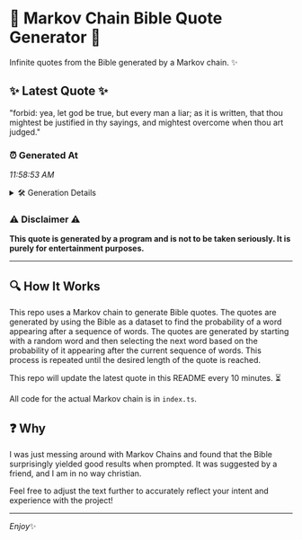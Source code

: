 # 📖 Markov Chain Bible Quote Generator 📖

Infinite quotes from the Bible generated by a Markov chain. ✨

## ✨ Latest Quote ✨
"forbid: yea, let god be true, but every man a liar; as it is written, that thou mightest be justified in thy sayings, and mightest overcome when thou art judged."

### ⏰ Generated At
*11:58:53 AM*

<details>
    <summary>🛠️ Generation Details</summary>
    <p>
        <strong>🌱 Seed:</strong> forbid:<br>
        <strong>🔄 Iterations:</strong> 29<br>
        <strong>📜 Context History:</strong><br>[ forbid: ]: yea,<br>[ forbid:, yea, ]: let<br>[ forbid:, yea,, let ]: god<br>[ forbid:, yea,, let, god ]: be<br>[ forbid:, yea,, let, god, be ]: true,<br>[ forbid:, yea,, let, god, be, true, ]: but<br>[ yea,, let, god, be, true,, but ]: every<br>[ let, god, be, true,, but, every ]: man<br>[ god, be, true,, but, every, man ]: a<br>[ be, true,, but, every, man, a ]: liar;<br>[ true,, but, every, man, a, liar; ]: as<br>[ but, every, man, a, liar;, as ]: it<br>[ every, man, a, liar;, as, it ]: is<br>[ man, a, liar;, as, it, is ]: written,<br>[ a, liar;, as, it, is, written, ]: that<br>[ liar;, as, it, is, written,, that ]: thou<br>[ as, it, is, written,, that, thou ]: mightest<br>[ it, is, written,, that, thou, mightest ]: be<br>[ is, written,, that, thou, mightest, be ]: justified<br>[ written,, that, thou, mightest, be, justified ]: in<br>[ that, thou, mightest, be, justified, in ]: thy<br>[ thou, mightest, be, justified, in, thy ]: sayings,<br>[ mightest, be, justified, in, thy, sayings, ]: and<br>[ be, justified, in, thy, sayings,, and ]: mightest<br>[ justified, in, thy, sayings,, and, mightest ]: overcome<br>[ in, thy, sayings,, and, mightest, overcome ]: when<br>[ thy, sayings,, and, mightest, overcome, when ]: thou<br>[ sayings,, and, mightest, overcome, when, thou ]: art<br>[ and, mightest, overcome, when, thou, art ]: judged.<br>
    </p>
</details>

### ⚠️ Disclaimer ⚠️
**This quote is generated by a program and is not to be taken seriously. It is purely for entertainment purposes.**

---

## 🔍 How It Works

This repo uses a Markov chain to generate Bible quotes. The quotes are generated by using the Bible as a dataset to find the probability of a word appearing after a sequence of words. The quotes are generated by starting with a random word and then selecting the next word based on the probability of it appearing after the current sequence of words. This process is repeated until the desired length of the quote is reached.

This repo will update the latest quote in this README every 10 minutes. ⏳

All code for the actual Markov chain is in `index.ts`.

## ❓ Why

I was just messing around with Markov Chains and found that the Bible surprisingly yielded good results when prompted. 
It was suggested by a friend, and I am in no way christian.

Feel free to adjust the text further to accurately reflect your intent and experience with the project!

---

*Enjoy*✨
